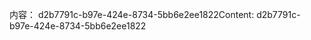 <span data-ttu-id="51233-101">内容： d2b7791c-b97e-424e-8734-5bb6e2ee1822</span><span class="sxs-lookup"><span data-stu-id="51233-101">Content: d2b7791c-b97e-424e-8734-5bb6e2ee1822</span></span>